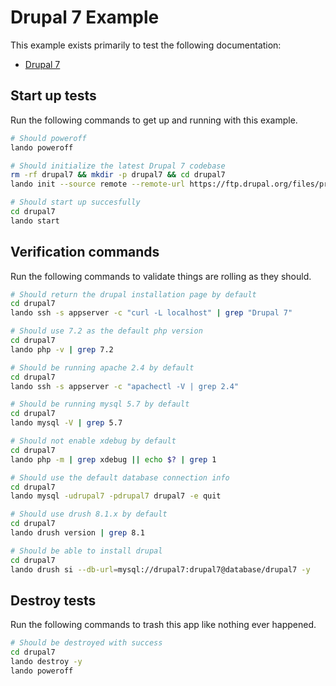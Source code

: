 Drupal 7 Example
================

This example exists primarily to test the following documentation:

* [Drupal 7](https://docs.devwithlando.io/tutorial/drupal7.html)

Start up tests
--------------

Run the following commands to get up and running with this example.

```bash
# Should poweroff
lando poweroff

# Should initialize the latest Drupal 7 codebase
rm -rf drupal7 && mkdir -p drupal7 && cd drupal7
lando init --source remote --remote-url https://ftp.drupal.org/files/projects/drupal-7.59.tar.gz --remote-options="--strip-components 1" --recipe drupal7 --webroot . --name lando-drupal7

# Should start up succesfully
cd drupal7
lando start
```

Verification commands
---------------------

Run the following commands to validate things are rolling as they should.

```bash
# Should return the drupal installation page by default
cd drupal7
lando ssh -s appserver -c "curl -L localhost" | grep "Drupal 7"

# Should use 7.2 as the default php version
cd drupal7
lando php -v | grep 7.2

# Should be running apache 2.4 by default
cd drupal7
lando ssh -s appserver -c "apachectl -V | grep 2.4"

# Should be running mysql 5.7 by default
cd drupal7
lando mysql -V | grep 5.7

# Should not enable xdebug by default
cd drupal7
lando php -m | grep xdebug || echo $? | grep 1

# Should use the default database connection info
cd drupal7
lando mysql -udrupal7 -pdrupal7 drupal7 -e quit

# Should use drush 8.1.x by default
cd drupal7
lando drush version | grep 8.1

# Should be able to install drupal
cd drupal7
lando drush si --db-url=mysql://drupal7:drupal7@database/drupal7 -y
```

Destroy tests
-------------

Run the following commands to trash this app like nothing ever happened.

```bash
# Should be destroyed with success
cd drupal7
lando destroy -y
lando poweroff
```
